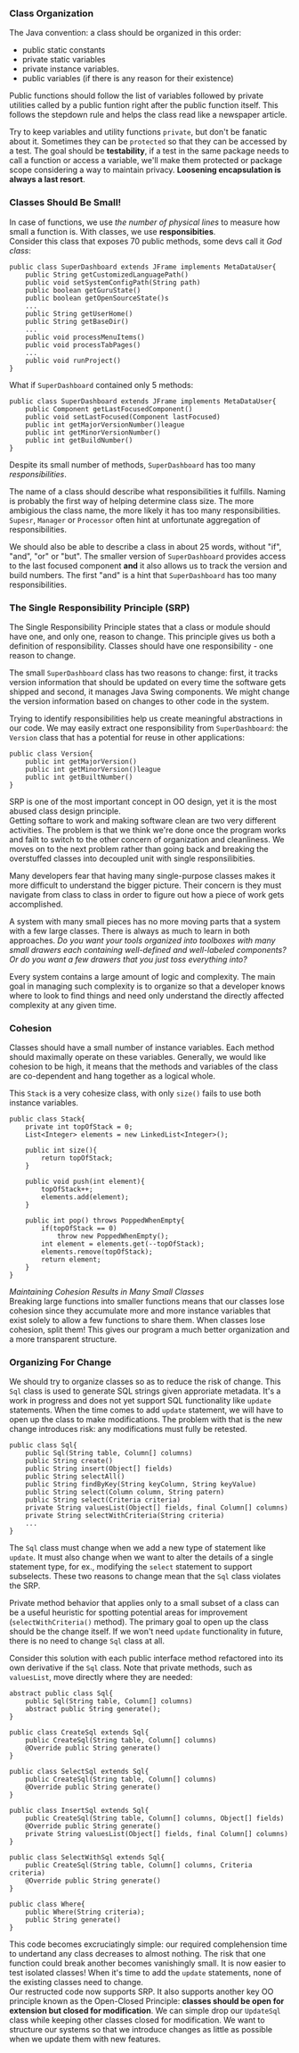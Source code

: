 ### Class Organization
The Java convention: a class should be organized in this order: 
- public static constants
- private static variables
- private instance variables. 
- public variables (if there is any reason for their existence)       
    
Public functions should follow the list of variables followed by private utilities called by a public funtion right after the public function itself. This follows the stepdown rule and helps the class read like a newspaper article.    

Try to keep variables and utility functions `private`, but don't be fanatic about it. Sometimes they can be `protected` so that they can be accessed by a test. The goal should be **testability**, if a test in the same package needs to call a function or access a variable, we'll make them protected or package scope considering a way to maintain privacy. **Loosening encapsulation is always a last resort**. 

### Classes Should Be Small!
In case of functions, we use *the number of physical lines* to measure how small a function is. With classes, we use **responsibities**.     
Consider this class that exposes 70 public methods, some devs call it *God class*:
```
public class SuperDashboard extends JFrame implements MetaDataUser{
    public String getCustomizedLanguagePath()
    public void setSystemConfigPath(String path)
    public boolean getGuruState()
    public boolean getOpenSourceState()s
    ...
    public String getUserHome()
    public String getBaseDir()
    ...
    public void processMenuItems()
    public void processTabPages()
    ...
    public void runProject()
}
```
What if `SuperDashboard` contained only 5 methods:
```
public class SuperDashboard extends JFrame implements MetaDataUser{
    public Component getLastFocusedComponent()
    public void setLastFocused(Component lastFocused)
    public int getMajorVersionNumber()league
    public int getMinorVersionNumber()
    public int getBuildNumber()
}
```
Despite its small number of methods, `SuperDashboard` has too many *responsibilities*.      

The name of a class should describe what responsibilities it fulfills. Naming is probably the first way of helping determine class size. The more ambigious the class name, the more likely it has too many responsibilities. `Supesr`, `Manager` or `Processor` often hint at unfortunate aggregation of responsibilities.      

We should also be able to describe a class in about 25 words, without "if", "and", "or" or "but". The smaller version of `SuperDashboard` provides access to the last focused component **and** it also allows us to track the version and build numbers. The first "and" is a hint that `SuperDashboard` has too many responsibilities.

### The Single Responsibility Principle (SRP)
The Single Responsibility Principle states that a class or module should have one, and only one, reason to change. This principle gives us both a definition of responsibility. Classes should have one responsibility - one reason to change.      

The small `SuperDashboard` class has two reasons to change: first, it tracks version information that should be updated on every time the software gets shipped and second, it manages Java Swing components. We might change the version information based on changes to other code in the system.     

Trying to identify responsibilities help us create meaningful abstractions in our code. We may easily extract one responsibility from `SuperDashboard`: the `Version` class that has a potential for reuse in other applications:
```
public class Version{
    public int getMajorVersion()
    public int getMinorVersion()league
    public int getBuiltNumber()
}
```
SRP is one of the most important concept in OO design, yet it is the most abused class design principle.     
Getting softare to work and making software clean are two very different activities. The problem is that we think we're done once the program works and failt to switch to the other concern of organization and cleanliness. We moves on to the next problem rather than going back and breaking the overstuffed classes into decoupled unit with single responsilibities.       

Many developers fear that having many single-purpose classes makes it more difficult to understand the bigger picture. Their concern is they must navigate from class to class in order to figure out how a piece of work gets accomplished.       

A system with many small pieces has no more moving parts that a system with a few large classes. There is always as much to learn in both approaches. *Do you want your tools organized into toolboxes with many small drawers each containing well-defined and well-labeled components? Or do you want a few drawers that you just toss everything into?*     

Every system contains a large amount of logic and complexity. The main goal in managing such complexity is to organize so that a developer knows where to look to find things and need only understand the directly affected complexity at any given time. 

### Cohesion

Classes should have a small number of instance variables. Each method should maximally operate on these variables. Generally, we would like cohesion to be high, it means that the methods and variables of the class are co-dependent and hang together as a logical whole.     

This `Stack` is a very cohesize class, with only `size()` fails to use both instance variables.
```
public class Stack{
    private int topOfStack = 0;
    List<Integer> elements = new LinkedList<Integer>();
    
    public int size(){
        return topOfStack;
    }
    
    public void push(int element){
        topOfStack++;
        elements.add(element);
    }
    
    public int pop() throws PoppedWhenEmpty{
        if(topOfStack == 0)
            throw new PoppedWhenEmpty();
        int element = elements.get(--topOfStack);
        elements.remove(topOfStack);
        return element;
    }
}
```
*Maintaining Cohesion Results in Many Small Classes*     
Breaking large functions into smaller functions means that our classes lose cohesion since they accumulate more and more instance variables that exist solely to allow a few functions to share them. When classes lose cohesion, split them! This gives our program a much better organization and a more transparent structure. 


### Organizing For Change
We should try to organize classes so as to reduce the risk of change. This `Sql` class is used to generate SQL strings given approriate metadata. It's a work in progress and does not yet support SQL functionality like `update` statements. When the time comes to add `update` statement, we will have to open up the class to make modifications. The problem with that is the new change introduces risk: any modifications must fully be retested.
```
public class Sql{
    public Sql(String table, Column[] columns)
    public String create()
    public String insert(Object[] fields)
    public String selectAll()
    public String findByKey(String keyColumn, String keyValue)
    public String select(Column column, String patern)
    public String select(Criteria criteria)
    private String valuesList(Object[] fields, final Column[] columns)
    private String selectWithCriteria(String criteria)
    ...
}
```
The `Sql` class must change when we add a new type of statement like `update`. It must also change when we want to alter the details of a single statement type, for ex., modifying the `select` statement to support subselects. These two reasons to change mean that the `Sql` class violates the SRP.      

Private method behavior that applies only to a small subset of a class can be a useful heuristic for spotting potential areas for improvement (`selectWithCriteria()` method). The primary goal to open up the class should be the change itself. If we won't need `update` functionality in future, there is no need to change `Sql` class at all.     

Consider this solution with each public interface method refactored into its own derivative if the `Sql` class. Note that private methods, such as `valuesList`, move directly where they are needed:
```
abstract public class Sql{
    public Sql(String table, Column[] columns)
    abstract public String generate();
}

public class CreateSql extends Sql{
    public CreateSql(String table, Column[] columns)
    @Override public String generate()
}

public class SelectSql extends Sql{
    public CreateSql(String table, Column[] columns)
    @Override public String generate()
}

public class InsertSql extends Sql{
    public CreateSql(String table, Column[] columns, Object[] fields)
    @Override public String generate()
    private String valuesList(Object[] fields, final Column[] columns)
}

public class SelectWithSql extends Sql{
    public CreateSql(String table, Column[] columns, Criteria criteria)
    @Override public String generate()
}

public class Where{
    public Where(String criteria);
    public String generate()
}
```
This code becomes excruciatingly simple: our required complehension time to undertand any class decreases to almost nothing. The risk that one function could break another becomes vanishingly small. It is now easier to test isolated classes! When it's time to add the `update` statements, none of the existing classes need to change.      
Our restructed code now supports SRP. It also supports another key OO principle known as the Open-Closed Principle: **classes should be open for extension but closed for modification**. We can simple drop our `UpdateSql` class while keeping other classes closed for modification. We want to structure our systems so that we introduce changes as little as possible when we update them with new features.







